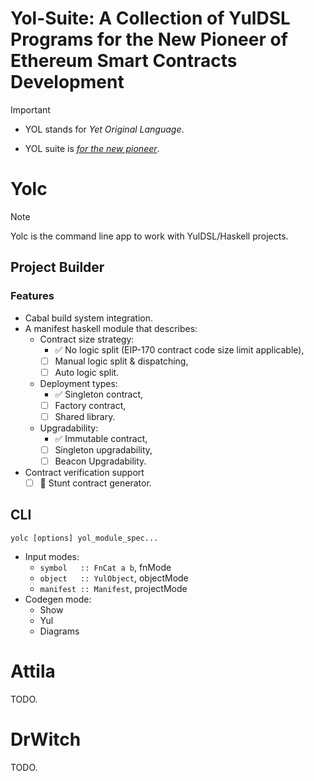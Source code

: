 Yol-Suite: A Collection of YulDSL Programs for the New Pioneer of Ethereum Smart Contracts Development
======================================================================================================

> [!IMPORTANT]
>
> - YOL stands for *Yet Original Language*.
>
> - YOL suite is [*for the new pioneer*](https://en.wikipedia.org/wiki/For_the_New_Intellectual).

Yolc
====

> [!NOTE]
>
> Yolc is the command line app to work with YulDSL/Haskell projects.

Project Builder
---------------

### Features

* Cabal build system integration.
* A manifest haskell module that describes:
  * Contract size strategy:
    * ✅ No logic split (EIP-170 contract code size limit applicable),
    * [ ] Manual logic split & dispatching,
    * [ ] Auto logic split.
  * Deployment types:
    * ✅ Singleton contract,
    * [ ] Factory contract,
    * [ ] Shared library.
  * Upgradability:
    * ✅ Immutable contract,
    * [ ] Singleton upgradability,
    * [ ] Beacon Upgradability.
* Contract verification support
  - [ ] 🚧 Stunt contract generator.

CLI
---

`yolc [options] yol_module_spec...`

- Input modes:
  - `symbol   :: FnCat a b`, fnMode
  - `object   :: YulObject`, objectMode
  - `manifest :: Manifest`, projectMode
- Codegen mode:
  - Show
  - Yul
  - Diagrams

Attila
======

TODO.

DrWitch
=======

TODO.
